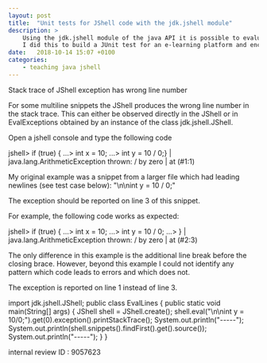 ```yaml
---
layout: post
title:  "Unit tests for JShell code with the jdk.jshell module"
description: >
    Using the jdk.jshell module of the java API it is possible to evaluate jshell code from a normal java application.
    I did this to build a JUnit test for an e-learning platform and encountered some interesting quirks and an actual bug in the API.
date:   2018-10-14 15:07 +0100
categories:
    - teaching java jshell
---
```




Stack trace of JShell exception has wrong line number

For some multiline snippets the JShell produces the wrong line number in
the stack trace. This can either be observed directly in the JShell or
in EvalExceptions obtained by an instance of the class jdk.jshell.JShell.

Open a jshell console and type the following code

jshell> if (true) {
   ...>   int x = 10;
   ...>   int y = 10 / 0;}
|  java.lang.ArithmeticException thrown: / by zero
|        at (#1:1)

My original example was a snippet from a larger file which had leading
newlines (see test case below): "\n\nint y = 10 / 0;"


The exception should be reported on line 3 of this snippet.

For example, the following code works as expected:

jshell> if (true) {
   ...>   int x = 10;
   ...>   int y = 10 / 0;
   ...> }
|  java.lang.ArithmeticException thrown: / by zero
|        at (#2:3)

The only difference in this example is the additional line break before
the closing brace. However, beyond this example I could not identify any
pattern which code leads to errors and which does not.

The exception is reported on line 1 instead of line 3.

import jdk.jshell.JShell;
public class EvalLines {
    public static void main(String[] args) {
        JShell shell = JShell.create();
        shell.eval("\n\nint y =
10/0;").get(0).exception().printStackTrace();
        System.out.println("-----");
        System.out.println(shell.snippets().findFirst().get().source());
        System.out.println("-----");
    }
}


internal review ID : 9057623